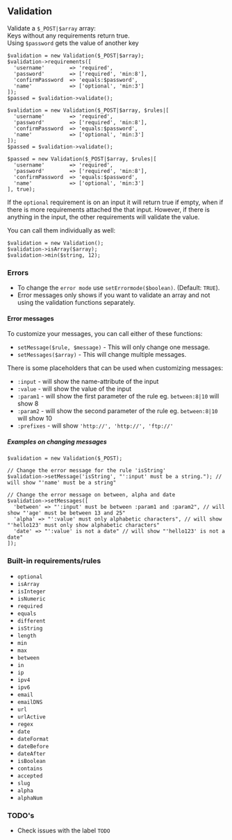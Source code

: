 ## Validation

Validate a `$_POST|$array` array:  
Keys without any requirements return true.  
Using `$password` gets the value of another key  
```
$validation = new Validation($_POST|$array);
$validation->requirements([
  'username'        => 'required',
  'password'        => ['required', 'min:8'],
  'confirmPassword  => 'equals:$password',
  'name'            => ['optional', 'min:3']
]);
$passed = $validation->validate();
```

```
$validation = new Validation($_POST|$array, $rules|[
  'username'        => 'required',
  'password'        => ['required', 'min:8'],
  'confirmPassword  => 'equals:$password',
  'name'            => ['optional', 'min:3']
]);
$passed = $validation->validate();
```

```
$passed = new Validation($_POST|$array, $rules|[
  'username'        => 'required',
  'password'        => ['required', 'min:8'],
  'confirmPassword  => 'equals:$password',
  'name'            => ['optional', 'min:3']
], true);
```

If the `optional` requirement is on an input it will return true if empty, when if there is more requirements attached the that input. However, if there is anything in the input, the other requirements will validate the value.  
   
You can call them individually as well:
```
$validation = new Validation();
$validation->isArray($array);
$validation->min($string, 12);
```

### Errors
- To change the `error mode` use `setErrormode($boolean)`. (Default: `TRUE`).
- Error messages only shows if you want to validate an array and not using the validation functions separately.

#### Error messages
To customize your messages, you can call either of these functions:
- `setMessage($rule, $message)` - This will only change one message.
- `setMessages($array)` - This will change multiple messages.

There is some placeholders that can be used when customizing messages:
- `:input` - will show the name-attribute of the input
- `:value` - will show the value of the input
- `:param1` - will show the first parameter of the rule eg. `between:8|10` will show 8
- `:param2` - will show the second parameter of the rule eg. `between:8|10` will show 10
- `:prefixes` - will show `'http://', 'http://', 'ftp://'`

##### Examples on changing messages
```
$validation = new Validation($_POST);

// Change the error message for the rule 'isString'
$validation->setMessage('isString', "':input' must be a string."); // will show "'name' must be a string"

// Change the error message on between, alpha and date
$validation->setMessages([
  'between' => "':input' must be between :param1 and :param2", // will show "'age' must be between 13 and 25"
  'alpha' => "':value' must only alphabetic characters", // will show "'hello123' must only show alphabetic characters"
  'date' => "':value' is not a date" // will show "'hello123' is not a date"
]);
```

### Built-in requirements/rules

- `optional`  
- `isArray`  
- `isInteger`  
- `isNumeric`  
- `required`  
- `equals`  
- `different`    
- `isString`  
- `length`  
- `min`  
- `max`  
- `between`  
- `in`  
- `ip`  
- `ipv4`  
- `ipv6`  
- `email`  
- `emailDNS`  
- `url`  
- `urlActive`  
- `regex`  
- `date`  
- `dateFormat`  
- `dateBefore`  
- `dateAfter`  
- `isBoolean`   
- `contains`  
- `accepted`  
- `slug`  
- `alpha`  
- `alphaNum`

### TODO's
- Check issues with the label `TODO`
